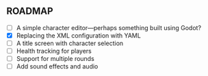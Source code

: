 ## ROADMAP

- [ ] A simple character editor—perhaps something built using Godot?
- [x] Replacing the XML configuration with YAML
- [ ] A title screen with character selection
- [ ] Health tracking for players
- [ ] Support for multiple rounds
- [ ] Add sound effects and audio